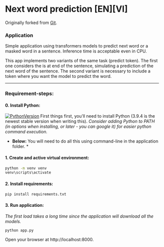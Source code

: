 # Next word prediction [EN][VI]
Originally forked from [Git](https://github.com/renatoviolin/next_word_prediction).
### Application
Simple application using transformers models to predict next word or a masked word in a sentence. Inference time is acceptable even in CPU.

This app implements two variants of the same task (predict <mask> token). The first one considers the <mask> is at end of the sentence, simulating a prediction of the next word of the sentence.
The second variant is necessary to include a <mask> token where you want the model to predict the word.

------------------------------------------------------------
### Requirement-steps:
#### 0. Install Python: 
[![PythonVersion](https://img.shields.io/static/v1?label=python&message=3.7%20|%203.9&color=blue)](https://www.python.org/downloads/)
First things first, you'll need to install Python (3.9.4 is the newest stable version when writing this).
*Consider adding Python to PATH (in options when installing, or later - you can google it) for easier python command execution.*

 * **Below:** You will need to do all this using command-line in the application folder. *
#### 1. Create and active virtual environment:
```bash
python -m venv venv
venv\scripts\activate
```
#### 2. Install requirements:
```bash
pip install requirements.txt
```
#### 3. Run application:
*The first load takes a long time since the application will download all the models.*
```bash
python app.py
```
Open your browser at http://localhost:8000.